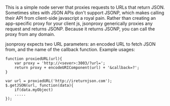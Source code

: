 This is a simple node server that proxies requests to URLs that return JSON. Sometimes sites with JSON APIs don't support JSONP, which makes calling their API from client-side javascript a royal pain. Rather than creating an app-specific proxy for your client js, jsonproxy generically proxies any request and returns JSONP. Because it returns JSONP, you can call the proxy from any domain.

jsonproxy expects two URL parameters: an encoded URL to fetch JSON from, and the name of the callback function. Example usages:

    function proxiedURL(url){
        var proxy = 'http://<sever>:3003/?url=';
        return proxy + encodeURIComponent(url) + '&callback=?';
    }

    var url = proxiedURL('http://ireturnjson.com');
    $.getJSON(url, function(data){
        if(data.myObject)
	    .....
    });
